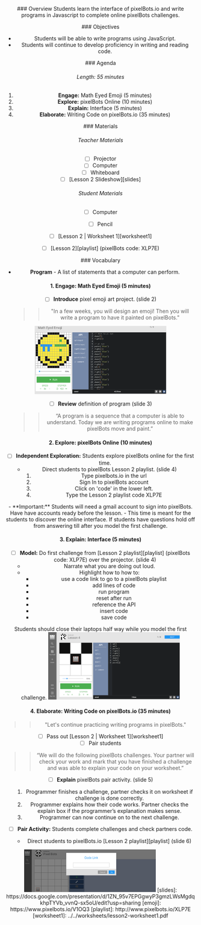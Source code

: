 <header title='pixelBots Online' subtitle='Lesson 2'/>

<notable>

<iconp src='/icons/activity.png'>### Overview</iconp>
Students learn the interface of pixelBots.io and write programs in Javascript to complete online pixelBots challenges.

<iconp src='/icons/objectives.png'>### Objectives</iconp>
- Students will be able to write programs using JavaScript.
- Students will continue to develop proficiency in writing and reading code.

<iconp src='/icons/agenda.png'>### Agenda</iconp>
###### Length: 55 minutes

1. **Engage:** Math Eyed Emoji (5 minutes)
1. **Explore:** pixelBots Online (10 minutes)
1. **Explain:** Interface (5 minutes)
1. **Elaborate:** Writing Code on pixelBots.io (35 minutes)



<note>

<iconp src='/icons/materials.png'>### Materials</iconp>
###### Teacher Materials
- [ ] Projector
- [ ] Computer
- [ ] Whiteboard
- [ ] [Lesson 2 Slideshow][slides]

###### Student Materials
- [ ] Computer
- [ ] Pencil
- [ ] [Lesson 2 | Worksheet 1][worksheet1]
- [ ] [Lesson 2][playlist] (pixelBots code: XLP7E)



<iconp src='/icons/vocab.png'>### Vocabulary</iconp>
- **Program** - A list of statements that a computer can perform.
</note>

<pagebreak/>

#### 1. Engage: Math Eyed Emoji (5 minutes)
- [ ] **Introduce** pixel emoji art project. (slide 2)
  >> "In a few weeks, you will design an emoji! Then you will write a program to have it painted on pixelBots."

<note><img src="./images/engageL2.png" width="350"> </img></note>

- [ ] **Review** definition of program (slide 3)
  >> “A program is a sequence that a computer is able to understand. Today we are writing programs online to make pixelBots move and paint.”

#### 2. Explore: pixelBots Online (10 minutes)
- [ ] **Independent Exploration:** Students explore pixelBots online for the first time.
  - Direct students to pixelBots Lesson 2 playlist. (slide 4)
    1. Type pixelbots.io in the url
    1. Sign In to pixelBots account
    1. Click on 'code' in the lower left.
    1. Type the Lesson 2 playlist code XLP7E

<note type="reminder" title="Reminder">
- **Important:** Students will need a gmail account to sign into pixelBots. Have have accounts ready before the lesson.
- This time is meant for the students to discover the online interface. If students have questions hold off from answering till after you model the first challenge.</note>


#### 3. Explain: Interface (5 minutes)

- [ ] **Model:** Do first challenge from [Lesson 2 playlist][playlist] (pixelBots code: XLP7E) over the projector. (slide 4)
  - Narrate what you are doing out loud.
  - Highlight how to how to:
    - use a code link to go to a pixelBots playlist
    - add lines of code
    - run program
    - reset after run
    - reference the API
    - insert code
    - save code
<note type="tip" title="Tip">
Students should close their laptops half way while you model the first challenge.
<img src="./images/explainL2.png" width="350"> </img>
</note>


#### 4. Elaborate: Writing Code on pixelBots.io (35 minutes)
>>"Let's continue practicing writing programs in pixelBots."

- [ ] Pass out [Lesson 2 | Worksheet 1][worksheet1]
- [ ] Pair students

>>“We will do the following pixelBots challenges. Your partner will check your work and mark that you have finished a challenge and was able to explain your code on your worksheet.”

- [ ] **Explain** pixelBots pair activity. (slide 5)
  1. Programmer finishes a challenge, partner checks it on worksheet if challenge is done correctly.
  1. Programmer explains how their code works. Partner checks the explain box if the programmer’s explanation makes sense.
  1. Programmer can now continue on to the next challenge.



- [ ] **Pair Activity:** Students complete challenges and check partners code.
  - Direct students to pixelBots.io [Lesson 2 playlist][playlist] (slide 6)

<note>
<img src="./images/elaborateL2.png" width="350"> </img>
</note>


</notable>
[slides]: https://docs.google.com/presentation/d/1ZN_95v7EPGgwyP3gmzLWsMgdqkhpTYVb_vvnQ-sx5oU/edit?usp=sharing
[emoji]: https://www.pixelbots.io/V1OQ3
[playlist]: http://www.pixelbots.io/XLP7E
[worksheet1]: ../../worksheets/lesson2-worksheet1.pdf

